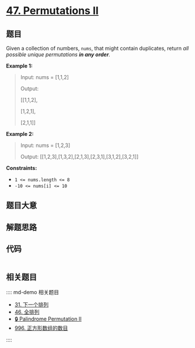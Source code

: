 # [47. Permutations II](https://leetcode.com/problems/permutations-ii)

## 题目

Given a collection of numbers, `nums`, that might contain duplicates, return
_all possible unique permutations **in any order**._



**Example 1:**

> Input: nums = [1,1,2]
> 
> Output:
> 
> [[1,1,2],
> 
>  [1,2,1],
> 
>  [2,1,1]]

**Example 2:**

> Input: nums = [1,2,3]
> 
> Output: [[1,2,3],[1,3,2],[2,1,3],[2,3,1],[3,1,2],[3,2,1]]

**Constraints:**

  * `1 <= nums.length <= 8`
  * `-10 <= nums[i] <= 10`


## 题目大意

## 解题思路

## 代码

```javascript

```

## 相关题目

:::: md-demo 相关题目
- [31. 下一个排列](https://leetcode.com/problems/next-permutation)
- [46. 全排列](https://leetcode.com/problems/permutations)
- [🔒 Palindrome Permutation II](https://leetcode.com/problems/palindrome-permutation-ii)
- [996. 正方形数组的数目](https://leetcode.com/problems/number-of-squareful-arrays)

::::
